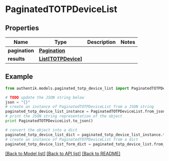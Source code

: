 # PaginatedTOTPDeviceList


## Properties
Name | Type | Description | Notes
------------ | ------------- | ------------- | -------------
**pagination** | [**Pagination**](Pagination.md) |  | 
**results** | [**List[TOTPDevice]**](TOTPDevice.md) |  | 

## Example

```python
from authentik.models.paginated_totp_device_list import PaginatedTOTPDeviceList

# TODO update the JSON string below
json = "{}"
# create an instance of PaginatedTOTPDeviceList from a JSON string
paginated_totp_device_list_instance = PaginatedTOTPDeviceList.from_json(json)
# print the JSON string representation of the object
print PaginatedTOTPDeviceList.to_json()

# convert the object into a dict
paginated_totp_device_list_dict = paginated_totp_device_list_instance.to_dict()
# create an instance of PaginatedTOTPDeviceList from a dict
paginated_totp_device_list_form_dict = paginated_totp_device_list.from_dict(paginated_totp_device_list_dict)
```
[[Back to Model list]](../README.md#documentation-for-models) [[Back to API list]](../README.md#documentation-for-api-endpoints) [[Back to README]](../README.md)


